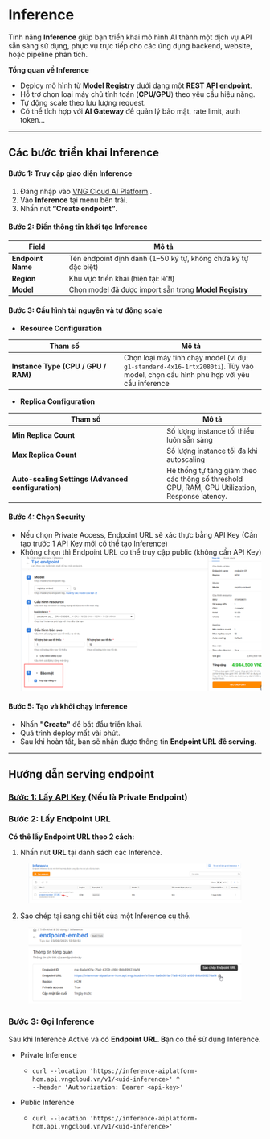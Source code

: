 # Inference

Tính năng **Inference** giúp bạn triển khai mô hình AI thành một dịch vụ API sẵn sàng sử dụng, phục vụ trực tiếp cho các ứng dụng backend, website, hoặc pipeline phân tích.

**Tổng quan về Inference**

* Deploy mô hình từ **Model Registry** dưới dạng một **REST API endpoint**.
* Hỗ trợ chọn loại máy chủ tính toán (**CPU/GPU**) theo yêu cầu hiệu năng.
* Tự động scale theo lưu lượng request.
* Có thể tích hợp với **AI Gateway** để quản lý bảo mật, rate limit, auth token…

***

## Các bước triển khai Inference

#### **Bước 1: Truy cập giao diện Inference**

1. Đăng nhập vào [VNG Cloud AI Platform](https://aiplatform.console.vngcloud.vn/overview)..
2. Vào **Inference** tại menu bên trái.
3. Nhấn nút **“Create endpoint”**.

#### **Bước 2: Điền thông tin khởi tạo Inference**

| Field             | Mô tả                                                          |
| ----------------- | -------------------------------------------------------------- |
| **Endpoint Name** | Tên endpoint định danh (1–50 ký tự, không chứa ký tự đặc biệt) |
| **Region**        | Khu vực triển khai (hiện tại: `HCM`)                           |
| **Model**         | Chọn model đã được import sẵn trong **Model Registry**         |

#### **Bước 3: Cấu hình tài nguyên và tự động scale**

* **Resource Configuration**

<table><thead><tr><th width="209">Tham số</th><th>Mô tả</th></tr></thead><tbody><tr><td><strong>Instance Type (CPU / GPU / RAM)</strong></td><td>Chọn loại máy tính chạy model (ví dụ: <code>g1-standard-4x16-1rtx2080ti</code>). Tùy vào model, chọn cấu hình phù hợp với yêu cầu inference</td></tr></tbody></table>

* **Replica Configuration**

<table><thead><tr><th width="294">Tham số</th><th>Mô tả</th></tr></thead><tbody><tr><td><strong>Min Replica Count</strong></td><td>Số lượng instance tối thiểu luôn sẵn sàng</td></tr><tr><td><strong>Max Replica Count</strong></td><td>Số lượng instance tối đa khi autoscaling</td></tr><tr><td><strong>Auto-scaling Settings (Advanced configuration)</strong></td><td>Hệ thống tự tăng giảm theo các thông số threshold CPU, RAM, GPU Utilization, Response latency.</td></tr></tbody></table>

#### **Bước 4: Chọn Security**

* Nếu chọn Private Access, Endpoint URL sẽ xác thực bằng API Key (Cần tạo trước 1 API Key mới có thể tạo Inference)
* Không chọn thì Endpoint URL co thể truy cập public (không cần API Key)\
  ![](<../../.gitbook/assets/image (1131).png>)

#### **Bước 5: Tạo và khởi chạy Inference**

* Nhấn **"Create"** để bắt đầu triển khai.
* Quá trình deploy mất vài phút.
* Sau khi hoàn tất, bạn sẽ nhận được thông tin **Endpoint URL để serving.**

***

## Hướng dẫn serving endpoint

### [**Bước 1: Lấy API Key**](bat-dau-voi-ai-platform.md#lay-api-key) **(Nếu là Private Endpoint)**

### **Bước 2: Lấy Endpoint URL**

**Có thể lấy Endpoint URL theo 2 cách:**

1. Nhấn nút **URL** tại danh sách các Inference.

<figure><img src="../../.gitbook/assets/image (3) (1).png" alt=""><figcaption></figcaption></figure>

2. Sao chép tại sang chi tiết của một Inference cụ thể.

<figure><img src="../../.gitbook/assets/image (1) (1) (1).png" alt=""><figcaption></figcaption></figure>

### Bước 3: Gọi Inference&#x20;

Sau khi Inference Active và có **Endpoint URL. B**ạn có thể sử dụng Inference.

* Private Inference
  * ```
    curl --location 'https://inference-aiplatform-hcm.api.vngcloud.vn/v1/<uid-inference>' ^
    --header 'Authorization: Bearer <api-key>'
    ```
* Public Inference
  * ```
    curl --location 'https://inference-aiplatform-hcm.api.vngcloud.vn/v1/<uid-inference>'
    ```


